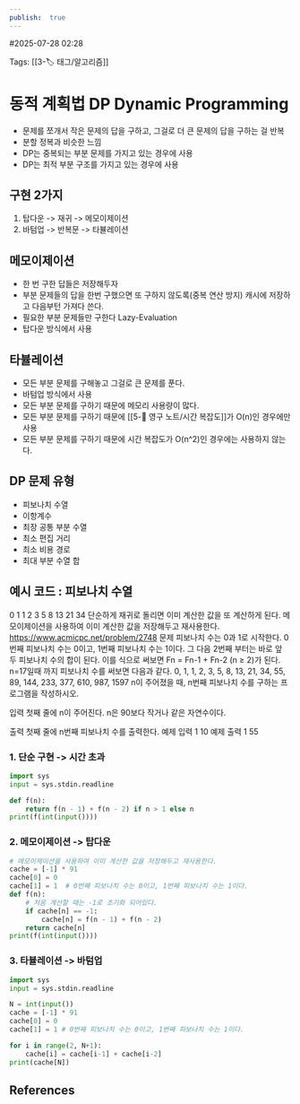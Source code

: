 ```yaml
---
publish:  true
---
```

#2025-07-28 02:28

Tags: [[3-🏷️ 태그/알고리즘]]

# 동적 계획법 DP Dynamic Programming

- 문제를 쪼개서 작은 문제의 답을 구하고, 그걸로 더 큰 문제의 답을 구하는 걸 반복
- 분할 정복과 비슷한 느낌
- DP는 중복되는 부분 문제를 가지고 있는 경우에 사용
- DP는 최적 부분 구조를 가지고 있는 경우에 사용
## 구현 2가지
1. 탑다운 -> 재귀 -> 메모이제이션
2. 바텀업 -> 반복문 -> 타뷸레이션
## 메모이제이션

- 한 번 구한 답들은 저장해두자
- 부분 문제들의 답을 한번 구했으면 또 구하지 않도록(중복 연산 방지) 캐시에 저장하고 다음부턴 가져다 쓴다.
- 필요한 부분 문제들만 구한다 Lazy-Evaluation
- 탑다운 방식에서 사용

## 타뷸레이션

- 모든 부분 문제를 구해놓고 그걸로 큰 문제를 푼다.
- 바텀업 방식에서 사용
- 모든 부분 문제를 구하기 때문에 메모리 사용량이 많다.
- 모든 부분 문제를 구하기 때문에 [[5-💎 영구 노트/시간 복잡도]]가 O(n)인 경우에만 사용
- 모든 부분 문제를 구하기 때문에 시간 복잡도가 O(n^2)인 경우에는 사용하지 않는다.
## DP 문제 유형
- 피보나치 수열
- 이항계수
- 최장 공통 부분 수열
- 최소 편집 거리
- 최소 비용 경로
- 최대 부분 수열 합

## 예시 코드 : 피보나치 수열

0 1 1 2 3 5 8 13 21 34
단순하게 재귀로 돌리면 이미 계산한 값을 또 계산하게 된다.
메모이제이션을 사용하여 이미 계산한 값을 저장해두고 재사용한다.
https://www.acmicpc.net/problem/2748
문제
피보나치 수는 0과 1로 시작한다. 0번째 피보나치 수는 0이고, 1번째 피보나치 수는 1이다. 그 다음 2번째 부터는 바로 앞 두 피보나치 수의 합이 된다.
이를 식으로 써보면 Fn = Fn-1 + Fn-2 (n ≥ 2)가 된다.
n=17일때 까지 피보나치 수를 써보면 다음과 같다.
0, 1, 1, 2, 3, 5, 8, 13, 21, 34, 55, 89, 144, 233, 377, 610, 987, 1597
n이 주어졌을 때, n번째 피보나치 수를 구하는 프로그램을 작성하시오.

입력
첫째 줄에 n이 주어진다. n은 90보다 작거나 같은 자연수이다.

출력
첫째 줄에 n번째 피보나치 수를 출력한다.
예제 입력 1
10
예제 출력 1
55

### 1. 단순 구현 -> 시간 초과
```python
import sys
input = sys.stdin.readline

def f(n):
    return f(n - 1) + f(n - 2) if n > 1 else n
print(f(int(input())))
```

### 2. 메모이제이션 -> 탑다운
```python
# 메모이제이션을 사용하여 이미 계산한 값을 저장해두고 재사용한다.
cache = [-1] * 91
cache[0] = 0
cache[1] = 1  # 0번째 피보나치 수는 0이고, 1번째 피보나치 수는 1이다.
def f(n):
    # 처음 계산할 때는 -1로 초기화 되어있다.
    if cache[n] == -1:
        cache[n] = f(n - 1) + f(n - 2)
    return cache[n]
print(f(int(input())))
```
### 3. 타뷸레이션 -> 바텀업
```python
import sys
input = sys.stdin.readline

N = int(input())
cache = [-1] * 91
cache[0] = 0
cache[1] = 1 # 0번째 피보나치 수는 0이고, 1번째 피보나치 수는 1이다.

for i in range(2, N+1):
    cache[i] = cache[i-1] + cache[i-2]
print(cache[N])
```

## References
